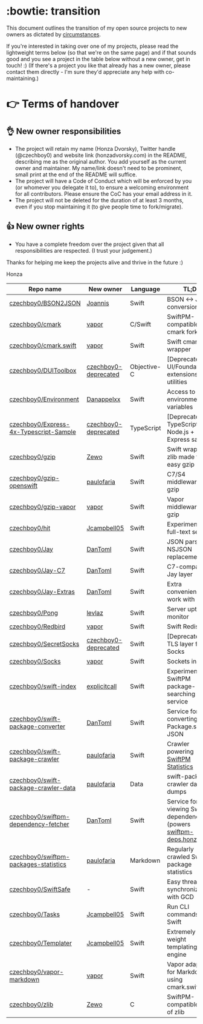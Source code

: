 # :bowtie: transition

This document outlines the transition of my open source projects to new owners as dictated by [circumstances](https://twitter.com/czechboy0/status/762662990135062528). 

If you're interested in taking over one of my projects, please read the lightweight terms below (so that we're on the same page) and if that sounds good and you see a project in the table below without a new owner, get in touch! :) (If there's a project you like that already has a new owner, please contact them directly - I'm sure they'd appreciate any help with co-maintaining.)

# :point_right: Terms of handover
## :ok_hand: New owner responsibilities

- The project will retain my name (Honza Dvorsky), Twitter handle (@czechboy0) and website link (honzadvorsky.com) in the README, describing me as the original author. You add yourself as the current owner and maintainer. My name/link doesn't need to be prominent, small print at the end of the README will suffice.
- The project will have a Code of Conduct which will be enforced by you (or whomever you delegate it to), to ensure a welcoming environment for all contributors. Please ensure the CoC has your email address in it.
- The project will not be deleted for the duration of at least 3 months, even if you stop maintaining it (to give people time to fork/migrate).

## :thumbsup: New owner rights

- You have a complete freedom over the project given that all responsibilities are respected. (I trust your judgement.)

Thanks for helping me keep the projects alive and thrive in the future :) 

Honza

| Repo name | New owner | Language | TL;DR |
| --- | --- | --- | --- |
| [czechboy0/BSON2JSON](https://github.com/czechboy0/BSON2JSON) | [Joannis](https://github.com/Joannis/BSON2JSON) | Swift | BSON <-> JSON conversion |
| [czechboy0/cmark](https://github.com/czechboy0/cmark) | [vapor](https://github.com/vapor/cmark) | C/Swift | SwiftPM-compatible cmark fork |
| [czechboy0/cmark.swift](https://github.com/czechboy0/cmark.swift) | [vapor](https://github.com/vapor/cmark.swift) | Swift | Swift cmark wrapper |
| [czechboy0/DUIToolbox](https://github.com/czechboy0/DUIToolbox) | [czechboy0-deprecated](https://github.com/czechboy0-deprecated/DUIToolbox) | Objective-C | [Deprecated] UI/Foundation extensions and utilities |
| [czechboy0/Environment](https://github.com/czechboy0/Environment) | [Danappelxx](https://github.com/Danappelxx/Environment) | Swift | Access to environment variables |
| [czechboy0/Express-4x-Typescript-Sample](https://github.com/czechboy0/Express-4x-Typescript-Sample) | [czechboy0-deprecated](https://github.com/czechboy0-deprecated/Express-4x-Typescript-Sample) | TypeScript | [Deprecated] TypeScript + Node.js + Express sample |
| [czechboy0/gzip](https://github.com/czechboy0/gzip) | [Zewo](https://github.com/Zewo/gzip) | Swift | Swift wrapper of zlib made for easy gzip |
| [czechboy0/gzip-openswift](https://github.com/czechboy0/gzip-openswift) | [paulofaria](https://github.com/paulofaria/gzip-openswift) | Swift | C7/S4 middlewares for gzip |
| [czechboy0/gzip-vapor](https://github.com/czechboy0/gzip-vapor) | [vapor](https://github.com/vapor/gzip-provider) | Swift | Vapor middlewares for gzip |
| [czechboy0/hit](https://github.com/czechboy0/hit) | [Jcampbell05](https://github.com/Jcampbell05/hit) | Swift | Experimental full-text search |
| [czechboy0/Jay](https://github.com/czechboy0/Jay) | [DanToml](https://github.com/DanToml/Jay) | Swift | JSON parser, NSJSON replacement |
| [czechboy0/Jay-C7](https://github.com/czechboy0/Jay-C7) | [DanToml](https://github.com/DanToml/Jay-C7) | Swift | C7-compatibility Jay layer |
| [czechboy0/Jay-Extras](https://github.com/czechboy0/Jay-Extras) | [DanToml](https://github.com/DanToml/Jay-Extras) | Swift | Extra conveniences to work with Jay |
| [czechboy0/Pong](https://github.com/czechboy0/Pong) | [levlaz](https://github.com/levlaz/Pong) | Swift | Server uptime monitor |
| [czechboy0/Redbird](https://github.com/czechboy0/Redbird) | [vapor](https://github.com/vapor/Redbird) | Swift | Swift Redis client |
| [czechboy0/SecretSocks](https://github.com/czechboy0/SecretSocks) | [czechboy0-deprecated](https://github.com/czechboy0-deprecated/SecretSocks) | Swift | [Deprecated] TLS layer for Socks |
| [czechboy0/Socks](https://github.com/czechboy0/Socks) | [vapor](https://github.com/vapor/Socks) | Swift | Sockets in Swift |
| [czechboy0/swift-index](https://github.com/czechboy0/swift-index) | [explicitcall](https://github.com/explicitcall/swift-index) | Swift | Experimental SwiftPM package-searching service |
| [czechboy0/swift-package-converter](https://github.com/czechboy0/swift-package-converter) | [DanToml](https://github.com/DanToml/swift-package-converter) | Swift | Service for converting Package.swift to JSON |
| [czechboy0/swift-package-crawler](https://github.com/czechboy0/swift-package-crawler) | [paulofaria](https://github.com/paulofaria/swift-package-crawler) | Swift | Crawler powering [SwiftPM Statistics](https://github.com/czechboy0/swiftpm-packages-statistics) |
| [czechboy0/swift-package-crawler-data](https://github.com/czechboy0/swift-package-crawler-data) | [paulofaria](https://github.com/paulofaria/swift-package-crawler-data) | Data | swift-package-crawler data dumps |
| [czechboy0/swiftpm-dependency-fetcher](https://github.com/czechboy0/swiftpm-dependency-fetcher) | [DanToml](https://github.com/DanToml/swiftpm-dependency-fetcher) | Swift | Service for viewing SwiftPM dependencies (powers [swiftpm-deps.honza.tech](http://swiftpm-deps.honza.tech/web)) |
| [czechboy0/swiftpm-packages-statistics](https://github.com/czechboy0/swiftpm-packages-statistics) | [paulofaria](https://github.com/paulofaria/swiftpm-packages-statistics) | Markdown | Regularly crawled SwiftPM package statistics |
| [czechboy0/SwiftSafe](https://github.com/czechboy0/SwiftSafe) | - | Swift | Easy thread synchronization with GCD |
| [czechboy0/Tasks](https://github.com/czechboy0/Tasks) | [Jcampbell05](https://github.com/Jcampbell05/Tasks) | Swift | Run CLI commands from Swift |
| [czechboy0/Templater](https://github.com/czechboy0/Templater) | [Jcampbell05](https://github.com/Jcampbell05/templater) | Swift | Extremely light-weight templating engine |
| [czechboy0/vapor-markdown](https://github.com/czechboy0/vapor-markdown) | [vapor](https://github.com/vapor/markdown-provider) | Swift | Vapor adapter for Markdown using cmark.swift |
| [czechboy0/zlib](https://github.com/czechboy0/zlib) | [Zewo](https://github.com/Zewo/zlib) | C | SwiftPM-compatible fork of zlib |
